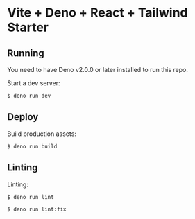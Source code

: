 # Vite + Deno + React + Tailwind Starter

## Running

You need to have Deno v2.0.0 or later installed to run this repo.

Start a dev server:

```
$ deno run dev
```

## Deploy

Build production assets:

```
$ deno run build
```

## Linting

Linting:

```
$ deno run lint

$ deno run lint:fix
```
